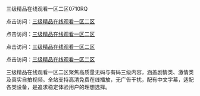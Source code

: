 三级精品在线观看一区二区0710RQ

点击访问：<a href="https://heiliao2dmwwy.pages.dev">三级精品在线观看一区二区</a> 

点击访问：<a href="https://heiliao2dmwwy.pages.dev">三级精品在线观看一区二区</a> 

点击访问：<a href="https://heiliao2dmwwy.pages.dev">三级精品在线观看一区二区</a> 

点击访问：<a href="https://heiliao2dmwwy.pages.dev">三级精品在线观看一区二区</a>

三级精品在线观看一区二区聚焦高质量无码与有码三级内容，涵盖剧情类、激情类及真实自拍视频。全站支持高清免费在线播放，无广告干扰，配有中文字幕，适配各类设备，是追求稳定体验用户的理想选择。

<span style="display:none;">[Canonical link](https://github.com/O20250710/So13)</span>

